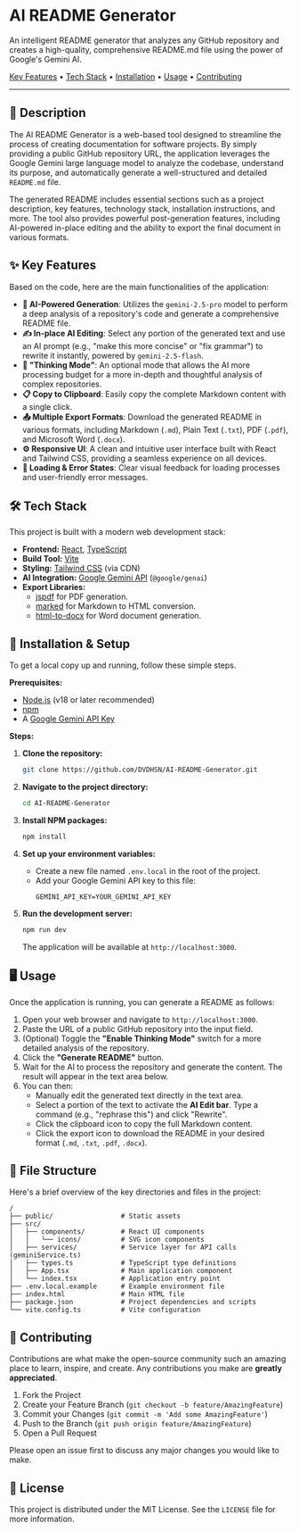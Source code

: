 # AI README Generator

An intelligent README generator that analyzes any GitHub repository and creates a high-quality, comprehensive README.md file using the power of Google's Gemini AI.

[Key Features](#-key-features) • [Tech Stack](#-tech-stack) • [Installation](#-installation--setup) • [Usage](#-usage) • [Contributing](#-contributing)

---

## 📄 Description

The AI README Generator is a web-based tool designed to streamline the process of creating documentation for software projects. By simply providing a public GitHub repository URL, the application leverages the Google Gemini large language model to analyze the codebase, understand its purpose, and automatically generate a well-structured and detailed `README.md` file.

The generated README includes essential sections such as a project description, key features, technology stack, installation instructions, and more. The tool also provides powerful post-generation features, including AI-powered in-place editing and the ability to export the final document in various formats.

## ✨ Key Features

Based on the code, here are the main functionalities of the application:

-   **🤖 AI-Powered Generation**: Utilizes the `gemini-2.5-pro` model to perform a deep analysis of a repository's code and generate a comprehensive README file.
-   **✍️ In-place AI Editing**: Select any portion of the generated text and use an AI prompt (e.g., "make this more concise" or "fix grammar") to rewrite it instantly, powered by `gemini-2.5-flash`.
-   **🧠 "Thinking Mode"**: An optional mode that allows the AI more processing budget for a more in-depth and thoughtful analysis of complex repositories.
-   **📋 Copy to Clipboard**: Easily copy the complete Markdown content with a single click.
-   **📤 Multiple Export Formats**: Download the generated README in various formats, including Markdown (`.md`), Plain Text (`.txt`), PDF (`.pdf`), and Microsoft Word (`.docx`).
-   **⚙️ Responsive UI**: A clean and intuitive user interface built with React and Tailwind CSS, providing a seamless experience on all devices.
-   **🔄 Loading & Error States**: Clear visual feedback for loading processes and user-friendly error messages.

## 🛠️ Tech Stack

This project is built with a modern web development stack:

-   **Frontend:** [React](https://reactjs.org/), [TypeScript](https://www.typescriptlang.org/)
-   **Build Tool:** [Vite](https://vitejs.dev/)
-   **Styling:** [Tailwind CSS](https://tailwindcss.com/) (via CDN)
-   **AI Integration:** [Google Gemini API](https://ai.google.dev/) (`@google/genai`)
-   **Export Libraries:**
    -   [jspdf](https://github.com/parallax/jsPDF) for PDF generation.
    -   [marked](https://marked.js.org/) for Markdown to HTML conversion.
    -   [html-to-docx](https://github.com/private-components/html-to-docx) for Word document generation.

## 🚀 Installation & Setup

To get a local copy up and running, follow these simple steps.

**Prerequisites:**
-   [Node.js](https://nodejs.org/) (v18 or later recommended)
-   [npm](https://www.npmjs.com/)
-   A [Google Gemini API Key](https://ai.google.dev/)

**Steps:**

1.  **Clone the repository:**
    ```sh
    git clone https://github.com/DVDHSN/AI-README-Generator.git
    ```

2.  **Navigate to the project directory:**
    ```sh
    cd AI-README-Generator
    ```

3.  **Install NPM packages:**
    ```sh
    npm install
    ```

4.  **Set up your environment variables:**
    -   Create a new file named `.env.local` in the root of the project.
    -   Add your Google Gemini API key to this file:
        ```env
        GEMINI_API_KEY=YOUR_GEMINI_API_KEY
        ```

5.  **Run the development server:**
    ```sh
    npm run dev
    ```
    The application will be available at `http://localhost:3000`.

## 🖥️ Usage

Once the application is running, you can generate a README as follows:

1.  Open your web browser and navigate to `http://localhost:3000`.
2.  Paste the URL of a public GitHub repository into the input field.
3.  (Optional) Toggle the **"Enable Thinking Mode"** switch for a more detailed analysis of the repository.
4.  Click the **"Generate README"** button.
5.  Wait for the AI to process the repository and generate the content. The result will appear in the text area below.
6.  You can then:
    -   Manually edit the generated text directly in the text area.
    -   Select a portion of the text to activate the **AI Edit bar**. Type a command (e.g., "rephrase this") and click "Rewrite".
    -   Click the clipboard icon to copy the full Markdown content.
    -   Click the export icon to download the README in your desired format (`.md`, `.txt`, `.pdf`, `.docx`).

## 📁 File Structure

Here's a brief overview of the key directories and files in the project:

```
/
├── public/                 # Static assets
├── src/
│   ├── components/         # React UI components
│   │   └── icons/          # SVG icon components
│   ├── services/           # Service layer for API calls (geminiService.ts)
│   ├── types.ts            # TypeScript type definitions
│   ├── App.tsx             # Main application component
│   └── index.tsx           # Application entry point
├── .env.local.example      # Example environment file
├── index.html              # Main HTML file
├── package.json            # Project dependencies and scripts
└── vite.config.ts          # Vite configuration
```

## 🤝 Contributing

Contributions are what make the open-source community such an amazing place to learn, inspire, and create. Any contributions you make are **greatly appreciated**.

1.  Fork the Project
2.  Create your Feature Branch (`git checkout -b feature/AmazingFeature`)
3.  Commit your Changes (`git commit -m 'Add some AmazingFeature'`)
4.  Push to the Branch (`git push origin feature/AmazingFeature`)
5.  Open a Pull Request

Please open an issue first to discuss any major changes you would like to make.

## 📜 License

This project is distributed under the MIT License. See the `LICENSE` file for more information.
